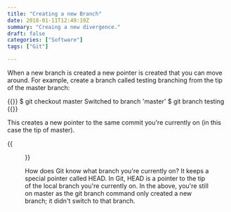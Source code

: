 ```yaml
---
title: "Creating a new Branch"
date: 2018-01-11T12:49:19Z
summary: "Creaing a new divergence."
draft: false
categories: ["Software"]
tags: ["Git"]

---
```

When a new branch is created a new pointer is created that you can move around. For example, 
create a branch called testing branching from the tip of the master branch:

{{<highlight bash>}}
$ git checkout master
Switched to branch 'master'
$ git branch testing
{{</highlight>}}
 
This creates a new pointer to the same commit you're currently on (in this case the tip of master).

{{<figure src="../figure-1.jpg" caption="Two branches pointing into the same series of commits.">}} 

How does Git know what branch you're currently on? It keeps a special pointer called HEAD. 
In Git, HEAD is a pointer to the tip of the local branch you're currently on. In the above, you're 
still on master as the git branch command only created a new branch; it didn't switch to that branch.

